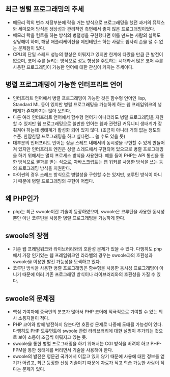 ## 최근 병렬 프로그래밍의 추세
- 메모리 락의 변수 저장부분에 락을 거는 방식으로 프로그래밍을 했던 과거의 뮤텍스와 세마포어 방식은 생상성과 관리적인 측면에서 좋지 않은 프로그래밍이었다.
- 메모리 락을 컨트롤 하는 방식의 병렬성을 구현했다면 이를 만드는 사람의 실력도 상당해야 하며, 해당 애플리케이션을 메인테인스 하는 사람도 쉽사리 손을 댈 수 없는 문제점이 있다.
- CPU의 단일 스레드 성능의 향상은 이뤄지고 있지만 한계에 다랐을 만큼 큰 발전이 없으며, 코어 수를 늘리는 방식으로 성능 향상을 주도하는 시대라서 많은 코어 수를 사용한 프로그래밍이 가능한 언어에 대한 관심이 커지는 추세이다.

## 병렬 프로그래밍이 가능한 인터프리트 언어
- 인터프리트 언어에서 병렬 프로그래밍이 가능한 것은 함수형 언어인 lisp, Standard ML 등이 있지만 병렬 프로그래밍을 가능하게 하는 웹 프레임워크의 생태계가 존재하지는 않아 보인다.
- 다른 여러 인터프리트 언어에서 함수형 언어가 아니더라도 병렬 프로그래밍을 지원할 수 있지만 웹 프로그래밍으로 쓸만한 언어는 웹과 관련된 커뮤니티 생태계가 갖춰져야 하는데 생태계가 활성화 되어 있지 않다. (조금이 아니라 거의 없는 정도의 수준. 한땀한땀 프로그래밍을 하고 싶다면.... 쓸 수도 있을 듯)
- 대부분의 인터프리트 언어는 싱글 스레드 내에서의 동시성을 구현할 수 있게 만들어져 있지만 인터프리트 엔진은 싱글 스레드에서 구현되어 있으므로 병렬 프로그래밍을 하기 위해서는 멀티 프로세스 방식을 사용한다. 예를 들어 PHP는 API 통신을 통한 방식으로 결과를 받는 식으로, 자바스크립트는 웹 워커를 사용한 방식을 쓰는 등의 프로그래밍 방식을 지원한다.
- 파이썬의 경우 스레드 방식으로 병렬성을 구현할 수는 있지만, 코루틴 방식이 아니기 때문에 병렬 프로그래밍의 구현이 어렵다.

## 왜 PHP인가
- php는 최근 swoole이란 기술이 등장하였으며, swoole은 코루틴을 사용한 동시성 뿐만 아닌 코루틴을 사용한 병렬 프로그래밍을 가능하게 한다.

## swoole의 장점
- 기존 웹 프레임워크와 라이브러리와의 호환성 문제가 있을 수 있다. 다행히도 php에서 가장 인기있는 웹 프레임워크인 라라벨의 경우는 swoole과의 호환성과 swoole을 이용한 발전 가능성을 모색하고 있다.
- 코루틴 방식을 사용한 병렬 프로그래밍은 함수형을 사용한 동시성 프로그래밍이 아니기 때문에 여러 기존 프로그래밍 방식이나 라이브러리와의 호환성을 가질 수 있다.

## swoole의 문제점
- 핵심 기여자에 중국인의 분포가 많아서 PHP 코어에 적극적으로 기여할 수 있는 의사 소통자들이 적다.
- PHP 코어와 함께 발전하지 않는다면 호환성 문제로 나중에 도태될 가능성이 있다. 다행히도 PHP 도큐먼트에 swoole 관련 라리브러리에 대한 설명이 추가되는 것으로 보아 소통이 조금씩 이뤄지고 있는 듯.
- swoole을 통한 병렬 프로그래밍을 하기 위해서는 CGI 방식을 버려야 하고 PHP-FPM을 통한 생태계를 버리면서 기술을 사용해야 한다.
- swoole의 발전은 영문권 국가에서 이끌고 있지 않기 때문에 사용에 대한 정보를 얻기가 어렵고, 최근 등장한 신생 기술이기 때문에 자료가 적고 학습 가능한 사람이 적다는 문제가 있다.
